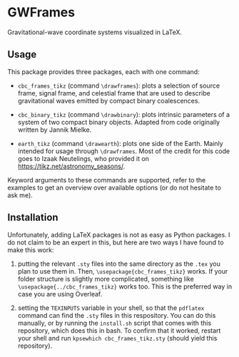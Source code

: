 # GWFrames

Gravitational-wave coordinate systems visualized in LaTeX.

## Usage

This package provides three packages, each with one command:

- `cbc_frames_tikz` (command `\drawframes`): plots a selection of source frame, signal frame, and celestial frame that are used to describe gravitational waves emitted by compact binary coalescences.

- `cbc_binary_tikz` (command `\drawbinary`): plots intrinsic parameters of a system of two compact binary objects. Adapted from code originally written by Jannik Mielke.

- `earth_tikz` (command `\drawearth`): plots one side of the Earth. Mainly intended for usage through `\drawframes`. Most of the credit for this code goes to Izaak Neutelings, who provided it on https://tikz.net/astronomy_seasons/.

Keyword arguments to these commands are supported, refer to the examples to get an overview over available options (or do not hesitate to ask me).

## Installation

Unfortunately, adding LaTeX packages is not as easy as Python packages. I do not claim to be an expert in this, but here are two ways I have found to make this work:

1. putting the relevant `.sty` files into the same directory as the `.tex` you plan to use them in. Then, `\usepackage{cbc_frames_tikz}` works. If your folder structure is slightly more complicated, something like `\usepackage{../cbc_frames_tikz}` works too. This is the preferred way in case you are using Overleaf.

1. setting the `TEXINPUTS` variable in your shell, so that the `pdflatex` command can find the `.sty` files in this respository. You can do this manually, or by running the `install.sh` script that comes with this repository, which does this in bash. To confirm that it worked, restart your shell and run `kpsewhich cbc_frames_tikz.sty` (should yield this repository).

<!-- putting them into the directory where your TeX distribution stores packages. This seems to be (at least it is on my Linux machine) `~/usr/share/texmf/tex/`, and the `install.sh` in this package can be used to put the files there. Modify this shell script accordingly, to match varying paths e.g. on different operating systems. -->

